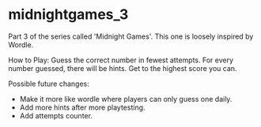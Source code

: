 # midnightgames_3

Part 3 of the series called 'Midnight Games'. This one is loosely inspired by Wordle. 

How to Play: 
Guess the correct number in fewest attempts. For every number guessed, there will be hints. Get to the highest score you can. 

Possible future changes: 
- Make it more like wordle where players can only guess one daily. 
- Add more hints after more playtesting.
- Add attempts counter. 